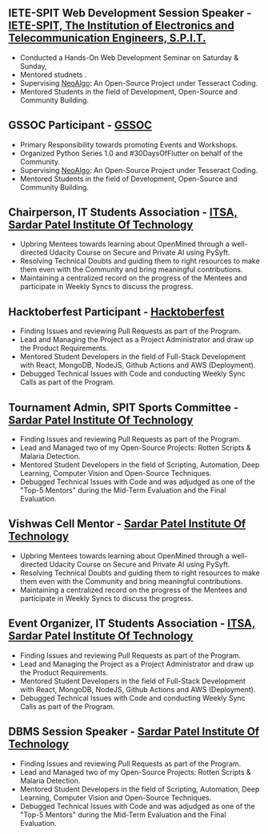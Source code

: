 ## IETE-SPIT Web Development Session Speaker - [IETE-SPIT, The Institution of Electronics and Telecommunication Engineers, S.P.I.T.](https://iete.spit.ac.in/)

- Conducted a Hands-On Web Development Seminar on Saturday & Sunday,
- Mentored studnets .
- Supervising [NeoAlgo](https://github.com/TesseractCoding/NeoAlgo): An Open-Source Project under Tesseract Coding.
- Mentored Students in the field of Development, Open-Source and Community Building.


## GSSOC Participant - [GSSOC](https://www.gssoc.girlscript.tech/)

- Primary Responsibility towards promoting Events and Workshops.
- Organized Python Series 1.0 and #30DaysOfFlutter on behalf of the Community.
- Supervising [NeoAlgo](https://github.com/TesseractCoding/NeoAlgo): An Open-Source Project under Tesseract Coding.
- Mentored Students in the field of Development, Open-Source and Community Building.

## Chairperson, IT Students Association - [ITSA, Sardar Patel Institute Of Technology](https://www.itsa.spit.ac.in/)

- Upbring Mentees towards learning about OpenMined through a well-directed Udacity Course on Secure and Private AI using PySyft.
- Resolving Technical Doubts and guiding them to right resources to make them even with the Community and bring meaningful contributions.
- Maintaining a centralized record on the progress of the Mentees and participate in Weekly Syncs to discuss the progress.

## Hacktoberfest Participant - [Hacktoberfest](https://hacktoberfest.digitalocean.com/)

- Finding Issues and reviewing Pull Requests as part of the Program.
- Lead and Managing the Project as a Project Administrator and draw up the Product Requirements.
- Mentored Student Developers in the field of Full-Stack Development with React, MongoDB, NodeJS, Github Actions and AWS (Deployment).
- Debugged Technical Issues with Code and conducting Weekly Sync Calls as part of the Program.

## Tournament Admin, SPIT Sports Committee - [Sardar Patel Institute Of Technology](https://sports.spit.ac.in/)

- Finding Issues and reviewing Pull Requests as part of the Program.
- Lead and Managed two of my Open-Source Projects: Rotten Scripts & Malaria Detection.
- Mentored Student Developers in the field of Scripting, Automation, Deep Learning, Computer Vision and Open-Source Techniques.
- Debugged Technical Issues with Code and was adjudged as one of the "Top-5 Mentors" during the Mid-Term Evaluation and the Final Evaluation.

## Vishwas Cell Mentor - [Sardar Patel Institute Of Technology](https://www.spit.ac.in/about/committees/)

- Upbring Mentees towards learning about OpenMined through a well-directed Udacity Course on Secure and Private AI using PySyft.
- Resolving Technical Doubts and guiding them to right resources to make them even with the Community and bring meaningful contributions.
- Maintaining a centralized record on the progress of the Mentees and participate in Weekly Syncs to discuss the progress.

## Event Organizer, IT Students Association - [ITSA, Sardar Patel Institute Of Technology](https://www.itsa.spit.ac.in/)

- Finding Issues and reviewing Pull Requests as part of the Program.
- Lead and Managing the Project as a Project Administrator and draw up the Product Requirements.
- Mentored Student Developers in the field of Full-Stack Development with React, MongoDB, NodeJS, Github Actions and AWS (Deployment).
- Debugged Technical Issues with Code and conducting Weekly Sync Calls as part of the Program.

## DBMS Session Speaker - [Sardar Patel Institute Of Technology](https://www.spit.ac.in/)

- Finding Issues and reviewing Pull Requests as part of the Program.
- Lead and Managed two of my Open-Source Projects: Rotten Scripts & Malaria Detection.
- Mentored Student Developers in the field of Scripting, Automation, Deep Learning, Computer Vision and Open-Source Techniques.
- Debugged Technical Issues with Code and was adjudged as one of the "Top-5 Mentors" during the Mid-Term Evaluation and the Final Evaluation.
